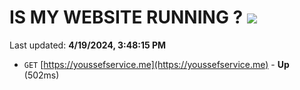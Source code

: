 # IS MY WEBSITE RUNNING ? [![](https://img.shields.io/static/v1?label=Sponsor&message=%E2%9D%A4&logo=GitHub&color=%23fe8e86)](https://github.com/sponsors/<username>)

Last updated: **4/19/2024, 3:48:15 PM**

- `GET` [https://youssefservice.me](https://youssefservice.me) - **Up** (502ms)
